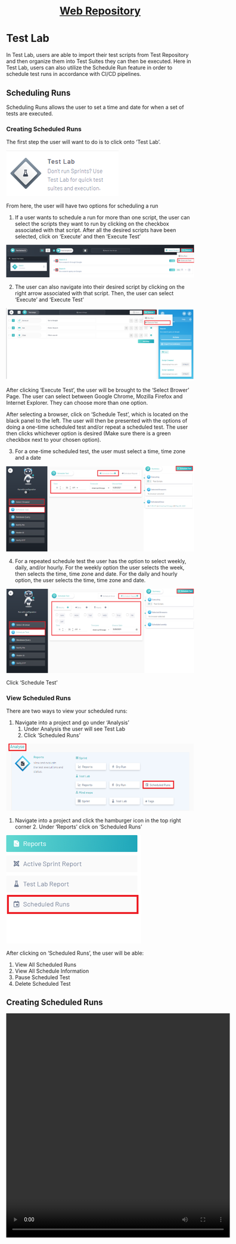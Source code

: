 <h1 style="text-align: center; text-decoration:underline; font-weight: bold;">Web Repository</h1>

# Test Lab
In Test Lab, users are able to import their test scripts from Test Repository and then organize them into Test Suites they can then be executed. Here in Test Lab, users can also utilize the Schedule Run feature in order to schedule test runs in accordance with CI/CD pipelines.

## Scheduling Runs <!-- {docsify-ignore} --> 
Scheduling Runs allows the user to set a time and date for when a set of tests are executed.

### Creating Scheduled Runs
The first step the user will want to do is to click onto ‘Test Lab’.

![Executing Test 1](../../_media/_webimages/Lab_Executing_Test_1.png)

From here, the user will have two options for scheduling a run

1. If a user wants to schedule a run for more than one script, the user can select the scripts they want to run by clicking on the checkbox associated with that script. After all the desired scripts have been selected, click on ‘Execute’ and then ‘Execute Test’

![Lab Creating Schedule 1](../../_media/_webimages/Lab_Creating_Sched_1.png)

2. The user can also navigate into their desired script by clicking on the right arrow associated with that script. Then, the user can select ‘Execute’ and ‘Execute Test’

![Lab Creating Schedule 2](../../_media/_webimages/Lab_Creating_Sched_2.png)

After clicking ‘Execute Test’, the user will be brought to the ‘Select Brower’ Page. The user can select between Google Chrome, Mozilla Firefox and Internet Explorer. They can choose more than one option.

After selecting a browser, click on ‘Schedule Test’, which is located on the black panel to the left. The user will then be presented with the options of doing a one-time scheduled test and/or repeat a scheduled test. The user then clicks whichever option is desired (Make sure there is a green checkbox next to your chosen option).

3. For a one-time scheduled test, the user must select a time, time zone and a date

![Lab Creating Schedule 3](../../_media/_webimages/Lab_Creating_Sched_3.png)

4. For a repeated schedule test the user has the option to select weekly, daily, and/or hourly. For the weekly option the user selects the week, then selects the time, time zone and date. For the daily and hourly option, the user selects the time, time zone and date.

![Lab Creating Schedule 4](../../_media/_webimages/Lab_Creating_Sched_4.png)

Click ‘Schedule Test’

### View Scheduled Runs
There are two ways to view your scheduled runs:

1. Navigate into a project and go under ‘Analysis’
   1. Under Analysis the user will see Test Lab
   1. Click ‘Scheduled Runs’

![Lab Viewing Schedule 1](../../_media/_webimages/Lab_View_Sched_1.png)

1. Navigate into a project and click the hamburger icon in the top right corner
   2. Under ‘Reports’ click on ‘Scheduled Runs’

![Lab Viewing Schedule 2](../../_media/_webimages/Lab_View_Sched_2.png)

After clicking on ‘Scheduled Runs’, the user will be able:

1. View All Scheduled Runs
1. View All Schedule Information
1. Pause Scheduled Test
1. Delete Scheduled Test

## Creating Scheduled Runs

<video width="600px" height="600px" controls>
  <source src="/_webrepo/_projectcreation/../../_media/_videos/_webVideos/Clip17-CreatingScheduledruns.mp4" type="video/mp4">
</video>

